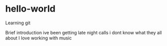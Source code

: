 # hello-world
Learning git


Brief introduction
ive been getting late night calls i dont know what they all about 
I love working with music
